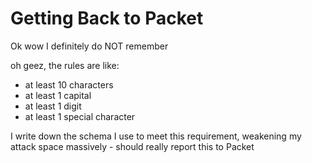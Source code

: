 # Getting Back to Packet

Ok wow I definitely do NOT remember

oh geez, the rules are like:

- at least 10 characters
- at least 1 capital
- at least 1 digit
- at least 1 special character

I write down the schema I use to meet this requirement, weakening my attack space massively - should really report this to Packet

